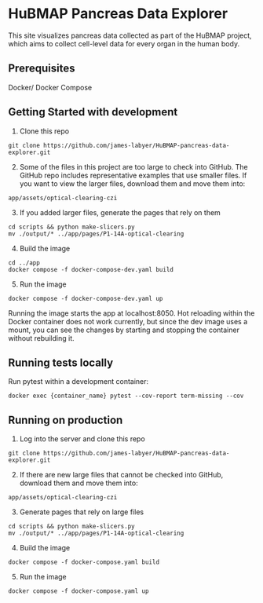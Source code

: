 # HuBMAP Pancreas Data Explorer

This site visualizes pancreas data collected as part of the HuBMAP project, which aims to collect cell-level data for every organ in the human body.

## Prerequisites
Docker/ Docker Compose

## Getting Started with development
1. Clone this repo
```
git clone https://github.com/james-labyer/HuBMAP-pancreas-data-explorer.git
```
2. Some of the files in this project are too large to check into GitHub. The GitHub repo includes representative examples that use smaller files. If you want to view the larger files, download them and move them into:
```
app/assets/optical-clearing-czi
```
3. If you added larger files, generate the pages that rely on them
```
cd scripts && python make-slicers.py 
mv ./output/* ../app/pages/P1-14A-optical-clearing
```
4. Build the image
```
cd ../app
docker compose -f docker-compose-dev.yaml build
```
5. Run the image
```
docker compose -f docker-compose-dev.yaml up
```
Running the image starts the app at localhost:8050. Hot reloading within the Docker container does not work currently, but since the dev image uses a mount, you can see the changes by starting and stopping the container without rebuilding it.

## Running tests locally
Run pytest within a development container:
```
docker exec {container_name} pytest --cov-report term-missing --cov
```

## Running on production
1. Log into the server and clone this repo
```
git clone https://github.com/james-labyer/HuBMAP-pancreas-data-explorer.git
```
2. If there are new large files that cannot be checked into GitHub, download them and move them into:
```
app/assets/optical-clearing-czi
```
3. Generate pages that rely on large files
```
cd scripts && python make-slicers.py 
mv ./output/* ../app/pages/P1-14A-optical-clearing
```
4. Build the image
```
docker compose -f docker-compose.yaml build
```
5. Run the image
```
docker compose -f docker-compose.yaml up
```
